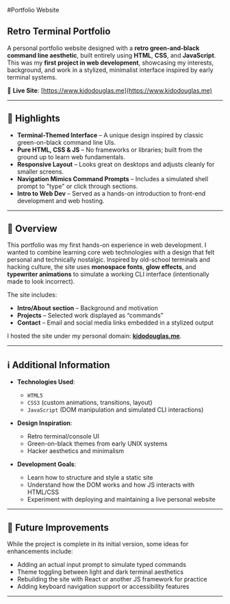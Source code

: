 #Portfolio Website

## Retro Terminal Portfolio

A personal portfolio website designed with a **retro green-and-black command line aesthetic**, built entirely using **HTML**, **CSS**, and **JavaScript**. This was my **first project in web development**, showcasing my interests, background, and work in a stylized, minimalist interface inspired by early terminal systems.

📍 **Live Site**: [https://www.kidodouglas.me](https://www.kidodouglas.me)

---

## 🌟 Highlights

-  **Terminal-Themed Interface** – A unique design inspired by classic green-on-black command line UIs.
-  **Pure HTML, CSS & JS** – No frameworks or libraries; built from the ground up to learn web fundamentals.
-  **Responsive Layout** – Looks great on desktops and adjusts cleanly for smaller screens.
-  **Navigation Mimics Command Prompts** – Includes a simulated shell prompt to "type" or click through sections.
-  **Intro to Web Dev** – Served as a hands-on introduction to front-end development and web hosting.

---

## 📖 Overview

This portfolio was my first hands-on experience in web development. I wanted to combine learning core web technologies with a design that felt personal and technically nostalgic. Inspired by old-school terminals and hacking culture, the site uses **monospace fonts**, **glow effects**, and **typewriter animations** to simulate a working CLI interface (intentionally made to look incorrect).

The site includes:

- **Intro/About section** – Background and motivation
- **Projects** – Selected work displayed as “commands”
- **Contact** – Email and social media links embedded in a stylized output

I hosted the site under my personal domain: **[kidodouglas.me](https://www.kidodouglas.me)**.

---

## ℹ️ Additional Information

- **Technologies Used**:
  - `HTML5`
  - `CSS3` (custom animations, transitions, layout)
  - `JavaScript` (DOM manipulation and simulated CLI interactions)
- **Design Inspiration**:
  - Retro terminal/console UI
  - Green-on-black themes from early UNIX systems
  - Hacker aesthetics and minimalism

- **Development Goals**:
  - Learn how to structure and style a static site
  - Understand how the DOM works and how JS interacts with HTML/CSS
  - Experiment with deploying and maintaining a live personal website

---

## 🚀 Future Improvements

While the project is complete in its initial version, some ideas for enhancements include:

- Adding an actual input prompt to simulate typed commands
- Theme toggling between light and dark terminal aesthetics
- Rebuilding the site with React or another JS framework for practice
- Adding keyboard navigation support or accessibility features

---

